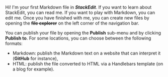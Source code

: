 Hi! I'm your first Markdown file in ***StackEdit***. If you want to learn about StackEdit, you can read me. If you want to play with Markdown, you can edit me. Once you have finished with me, you can create new files by opening the **~~file explorer~~** on the left corner of the navigation bar.

You can publish your file by opening the **Publish** sub-menu and by clicking **Publish to**. For some locations, you can choose between the following formats:

- Markdown: publish the Markdown text on a website that can interpret it (**GitHub** for instance),
- HTML: publish the file converted to HTML via a Handlebars template (on a blog for example).
